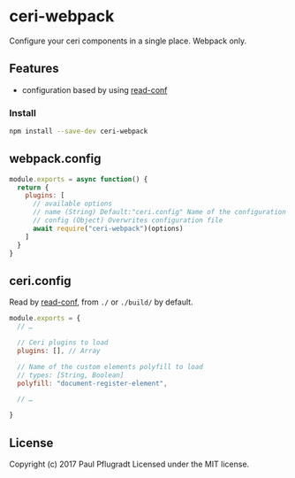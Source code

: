 # ceri-webpack

Configure your ceri components in a single place.
Webpack only.

## Features
- configuration based by using [read-conf](https://github.com/paulpflug/read-conf)

### Install

```sh
npm install --save-dev ceri-webpack
```

## webpack.config

```js
module.exports = async function() {
  return {
    plugins: [
      // available options
      // name (String) Default:"ceri.config" Name of the configuration file
      // config (Object) Overwrites configuration file
      await require("ceri-webpack")(options)
    ]
  }
}
```

## ceri.config
Read by [read-conf](https://github.com/paulpflug/read-conf), from `./` or `./build/` by default.
```js
module.exports = {
  // …

  // Ceri plugins to load
  plugins: [], // Array

  // Name of the custom elements polyfill to load
  // types: [String, Boolean]
  polyfill: "document-register-element",

  // …

}
```

## License
Copyright (c) 2017 Paul Pflugradt
Licensed under the MIT license.
